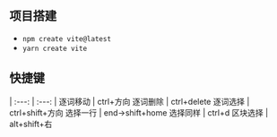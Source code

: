 ## 项目搭建
- `npm create vite@latest`
- `yarn create vite`

## 快捷键
| :---: | :---: |
逐词移动 | ctrl+方向
逐词删除 | ctrl+delete
逐词选择 | ctrl+shift+方向
选择一行 | end->shift+home
选择同样 | ctrl+d
区块选择 | alt+shift+右
